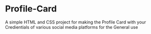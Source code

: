 # Profile-Card

A simple HTML and CSS project for making the Profile Card with your Credientials of various social media platforms for the General use
